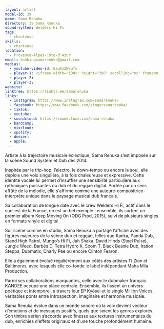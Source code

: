 ```yaml
---
layout: artist
modal-id: 39
name: Sama Renuka
directory: 39_Sama_Renuka
sound-system: Welders Hi Fi
tags: 
  - chanteuse
skills: 
  - chanteuse
location:
  - Provence-Alpes-Côte-d'Azur
email: bookingsamarenuka@gmail.com
medias:
  - youtube-video-id: BauVzZWrufo
  - player-1: <iframe width="100%" height="300" scrolling="no" frameborder="no" allow="autoplay" src="https://w.soundcloud.com/player/?url=https%3A//api.soundcloud.com/playlists/174896732&color=%23bb9531&auto_play=false&hide_related=false&show_comments=true&show_user=true&show_reposts=false&show_teaser=true&visual=true"></iframe>
  - player-2: 
  - player-3: 
website: 
linktree: https://linktr.ee/samarenuka
links:
  - instagram: https://www.instagram.com/samarenuka/
  - facebook: https://www.facebook.com/singersamarenuka/
  - tiktok: 
  - youtube: 
  - soundcloud: https://soundcloud.com/sama-renuka
  - bandcamp: 
  - mixcloud: 
  - spotify: 
  - deezer: 
  - apple: 
---
```


Artiste à la trajectoire musicale éclectique, Sama Renuka s’est imposée sur la scène Sound System et Dub dès 2014.

Inspirée par le trip-hop, l’electro, le down-tempo ou encore la soul, elle déploie une voix singulière, à la fois chaleureuse et expressive. Cette identité vocale lui permet d’insuffler une sensibilité particulière aux rythmiques puissantes du dub et du reggae digital. Portée par un sens affûté de la mélodie, elle s'affirme comme une auteure-compositrice-interprète unique dans le paysage musical dub français.

Sa collaboration de longue date avec le crew Welders Hi Fi, actif dans le sud-est de la France, en est un bel exemple : ensemble, ils sortent un premier album Keep Moving On (ODG Prod, 2015), suivi de plusieurs singles en formats vinyle et digital.

Sur scène comme en studio, Sama Renuka a partagé l’affiche avec des figures majeures de la scène dub et reggae, telles que Kanka, Panda Dub, Stand High Patrol, Mungo’s Hi Fi, Jah Shaka, David Hinds (Steel Pulse), Jungle Weed, Barbès D, Tetra Hydro K, Soom T, Black Beanie Dub, Iration Steppa, Dubmatix, Charly Pee ou encore Clinton Fearon.

Elle a également évolué régulièrement aux côtés des artistes Ti Zion et Baltimores, avec lesquels elle co-fonde le label indépendant Maha Mila Production.

Parmi ses collaborations marquantes, celle avec le dubmaker français KANDEE occupe une place centrale. Ensemble, ils tissent un univers poétique et intemporel, à travers leur EP Kyôsei et le single Million Voices, véritables ponts entre introspection, imaginaire et harmonie musicale.

Sama Renuka évolue dans un monde sonore où la voix devient vecteur d’émotions et de messages positifs, quels que soient les genres explorés. Son timbre aérien s’accorde avec finesse aux textures instrumentales du dub, enrichies d'effets originaux et d'une touche profondément humaine.
